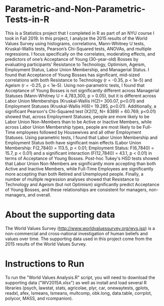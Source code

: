 # Parametric-and-Non-Parametric-Tests-in-R
This is a Statistics project that I completed in R as part of an NYU course I took in Fall 2019. In this project, I analyze the 2015 results of the World Values Survey using histograms, correlations, Mann-Whitney U tests, Kruskal-Wallis tests, Pearson’s Chi-Squared tests, ANOVAs, and multiple regressions. I focus specifically on the correlates, moderating effects, and predictors of one’s Acceptance of Young (30-year-old) Bosses by evaluating participants’ Resistance to Technology, Optimism, Ageism, Employment Status, Labor Union Membership, and Managerial Status. I found that Acceptance of Young Bosses has significant, mid-sized correlations with both Resistance to Technology (r = -0.35, p < 1e-5) and Ageism (r = -0.25, p < 1e-5). Using non-parametric tests, I found that Acceptance of Young Bosses is not significantly different across Managerial Statuses (Mann-Whitney U = 4,783,300, p > 0.05), but it is different across Labor Union Memberships (Kruskal-Wallis H(2)= 300.07, p<0.01) and Employment Statuses (Kruskal-Wallis H(6)= 19.285, p<0.01). Additionally, a significant Pearson's Chi-Squared test (X2(12, N= 8389) = 60.769, p<0.01) showed that, across Employment Statuses, people are more likely to be Labor Union Non-Members than to be Active or Inactive Members, while across Labor Union Membership types, people are most likely to be Full-Time employees followed by Housewives and all other Employment Statuses. Using parametric tests, I found that Labor Union Membership and Employment Status both have significant main effects (Labor Union Membership: F(2,7840) = 113.5, p < 0.01; Employment Status: F(6,7840) = 15.7, p < 0.01) and a significant interaction (F(12,7840) = 43.1, p < 0.01) in terms of Acceptance of Young Bosses. Post-hoc Tukey's HSD tests showed that Labor Union Non-Members are significantly more accepting than both Active and Inactive Members, while Full-Time Employees are significantly more accepting than both Retired and Unemployed people. Finally, a number of multiple regression analyses showed that Resistance to Technology and Ageism (but not Optimism) significantly predict Acceptance of Young Bosses, and these relationships are consistent for managers, non-managers, and overall.

# About the supporting data
The World Values Survey (http://www.worldvaluessurvey.org/wvs.jsp) is a non-commercial and cross-national investigation of human beliefs and values over time. The supporting data used in this project come from the 2015 results of the World Values Survey.

# Instructions to Run
To run the "World Values Analysis.R" script, you will need to download the supporting data ("WV2015A.xlsx") as well as install and load several R libraries (psych, lawstat, stats, agricolae, plyr, car, onewaytests, gplots, readxl, afex, lsmeans, lsmeans, multcomp, obk.long, data.table, corrplot, polycor, MASS, and rcompanion).
